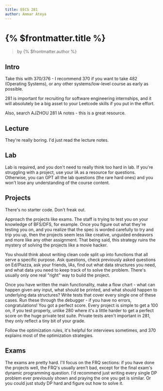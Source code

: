 ```yaml
---
title: EECS 281
author: Ammar Ateya
---
```


# {% $frontmatter.title %}

> by {% $frontmatter.author %}

## Intro

Take this with 370/376 - I recommend 370 if you want to take 482 (Operating Systems), or any other systems/low-level course as early as possible.

281 is important for recruiting for software engineering internships, and it will absolutely be a big asset to your Leetcode skills if you put in the effort.

Also, search AJZHOU 281 IA notes - this is a great resource.

## Lecture

They're really boring. I'd just read the lecture notes.

## Lab

Lab is required, and you don't need to really think too hard in lab. If you're struggling with a project, use your IA as a resource for questions. Otherwise, you can GPT all the lab questions (the rare hard ones) and you won't lose any understanding of the course content.

## Projects

There's no starter code. Don't freak out.

Approach the projects like exams. The staff is trying to test you on your knowledge of BFS/DFS, for example. Once you figure out what they're testing you on, and you realize that the spec is worded carefully to try and trip you up, then the projects seem less like creative, unguided endeavors and more like any other assignment. That being said, this strategy ruins the mystery of solving the projects like a movie hacker.

You should think about writing clean code split up into functions that all serve a specific purpose. Ask questions, check previously asked questions on Ed/Piazza, ask your friends, IAs, find out what data structures you need, and what data you need to keep track of to solve the problem. There's usually only one real "right" way to build the project.

Once you have written the main functionality, make a flow chart - what can happen given any input, what should be printed, and what should happen to underlying data structures? Write tests that cover every single one of these cases. Run these through the debugger - if you have no errors, congratulations! You got a perfect score. Every project is simple to get a 100 on, if you test properly, unlike 280 where it's a little harder to get a perfect score on the huge private test suite. Private tests aren't important in 281, they only reflect a tiny bit of your grade.

Follow the optimization rules, it's helpful for interviews sometimes, and 370 explains most of the optimization strategies.

## Exams

The exams are pretty hard. I'll focus on the FRQ sections: if you have done the projects well, the FRQ's usually aren't bad, except for the final exam's dynamic programming question. I'd recommend just writing every single DP problem ever previously shown and praying the one you get is similar. Or you could just study DP hard and figure out how to solve it.
